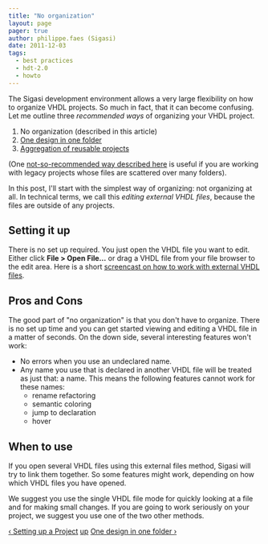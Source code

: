 ```yaml
---
title: "No organization"
layout: page 
pager: true
author: philippe.faes (Sigasi)
date: 2011-12-03
tags: 
  - best practices
  - hdt-2.0
  - howto
---
```

<div class="content">
<p>The Sigasi development environment allows a very large flexibility on how to organize <span class="caps">VHDL</span> projects. So much in fact, that it can become confusing. Let me outline three <em>recommended ways</em> of organizing your <span class="caps">VHDL</span> project. </p>	<ol><li>No organization (described in this article)</li>		<li><a href="/content/organizing-vhdl-project-one-design-one-folder">One design in one folder</a></li>		<li><a href="/content/organizing-vhdl-project-one-ip-block-project">Aggregation of reusable projects</a></li>	</ol><p>(One <a href="http://www.sigasi.com/content/organizing-legacy-projects">not-so-recommended way described here</a> is useful if you are working with legacy projects whose files are scattered over many folders).</p>	<p>In this post, I'll start with the simplest way of organizing: not organizing at all. In technical terms, we call this <em>editing external <span class="caps">VHDL</span> files</em>, because the files are outside of any projects.</p>	<h2>Setting it up</h2>	<p>There is no set up required. You just open the <span class="caps">VHDL</span> file you want to edit. Either click <strong>File &gt; Open File&#8230;</strong> or drag a <span class="caps">VHDL</span> file from your file browser to the edit area. Here is a short <a href="/screencast/edit-vhdl-without-project">screencast on how to work with external <span class="caps">VHDL</span> files</a>.</p>	<h2>Pros and Cons</h2>	<p>The good part of "no organization" is that you don't have to organize. There is no set up time and you can get started viewing and editing a <span class="caps">VHDL</span> file in a matter of seconds. On the down side, several interesting features won't work:</p>	<ul><li>No errors when you use an undeclared name.</li>		<li>Any name you use that is declared in another <span class="caps">VHDL</span> file will be treated as just that: a name. This means the following features cannot work for these names:	<ul><li>rename refactoring</li>		<li>semantic coloring</li>		<li>jump to declaration</li>		<li>hover</li>	</ul></li>	</ul><h2>When to use</h2>	<p>If you open several <span class="caps">VHDL</span> files using this external files method, Sigasi will try to link them together. So some features might work, depending on how which <span class="caps">VHDL</span> files you have opened.</p>	<p>We suggest you use the single <span class="caps">VHDL</span> file mode for quickly looking at a file and for making small changes. If you are going to work seriously on your project, we suggest you use one of the two other methods.</p>  <div id="book-navigation-1518" class="book-navigation">            <div class="page-links clear-block">              <a href="/content/setting-project" class="page-previous" title="Go to previous page">&#8249; Setting up a Project</a>                    <a href="/content/setting-project" class="page-up" title="Go to parent page">up</a>                    <a href="/content/one-design-one-folder" class="page-next" title="Go to next page">One design in one folder &#8250;</a>          </div>      </div>  </div>

